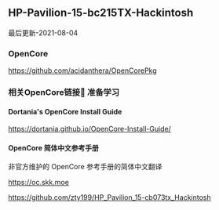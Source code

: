## HP-Pavilion-15-bc215TX-Hackintosh

最后更新-2021-08-04

### OpenCore
https://github.com/acidanthera/OpenCorePkg

### 相关OpenCore链接🔗 准备学习

#### Dortania's OpenCore Install Guide

https://dortania.github.io/OpenCore-Install-Guide/

#### OpenCore 简体中文参考手册

非官方维护的 OpenCore 参考手册的简体中文翻译

https://oc.skk.moe

https://github.com/zty199/HP_Pavilion_15-cb073tx_Hackintosh


 
